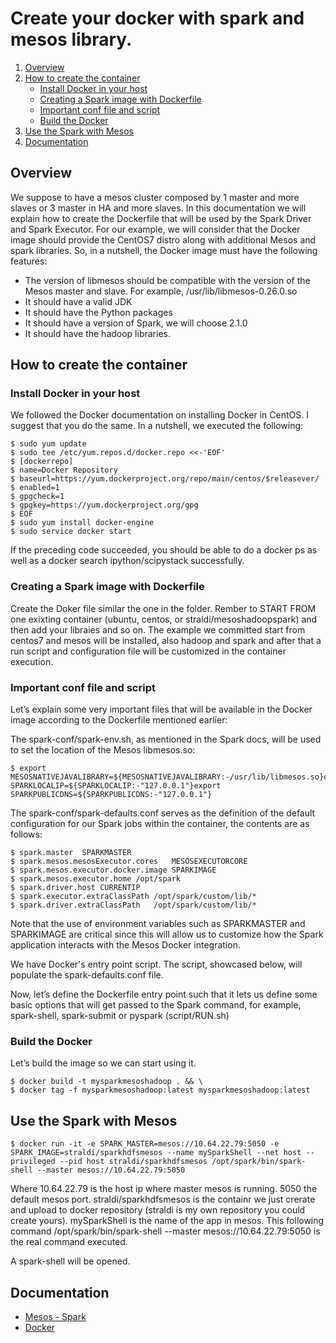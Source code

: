 # Create your docker with spark and mesos library. 


1. [Overview](#overview)
2. [How to create the container](#How-to-create-the-container)
   * [Install Docker in your host](#Install-Docker-in-your-host)
   * [Creating a Spark image with Dockerfile](#Creating-a-Spark-image-with-Dockerfile)
   * [Important conf file and script](#Important-conf-file-and-script)
   * [Build the Docker](#Build-the-Docker)
3. [Use the Spark with Mesos](#Use-the-Spark-with-Mesos)
4. [Documentation](#documentation)

## Overview

We suppose to have a mesos cluster composed by 1 master and more slaves or 3 master in HA and more slaves. In this documentation we will explain how to create the Dockerfile that will be used by the Spark Driver and Spark Executor. For our example, we will consider that the Docker image should provide the CentOS7 distro along with additional Mesos and spark libraries. So, in a nutshell, the Docker image must have the following features:
 * The version of libmesos should be compatible with the version of the Mesos master and slave. For example, /usr/lib/libmesos-0.26.0.so
 * It should have a valid JDK
 * It should have the Python packages 
 * It should have a version of Spark, we will choose 2.1.0
 * It should have the hadoop libraries.

## How to create the container

### Install Docker in your host

We followed the Docker documentation on installing Docker in CentOS. I suggest that you do the same. In a nutshell, we executed the following:

    $ sudo yum update
    $ sudo tee /etc/yum.repos.d/docker.repo <<-'EOF'
    $ [dockerrepo]
    $ name=Docker Repository
    $ baseurl=https://yum.dockerproject.org/repo/main/centos/$releasever/
    $ enabled=1
    $ gpgcheck=1
    $ gpgkey=https://yum.dockerproject.org/gpg
    $ EOF
    $ sudo yum install docker-engine
    $ sudo service docker start

If the preceding code succeeded, you should be able to do a docker ps as well as a docker search ipython/scipystack successfully.

### Creating a Spark image with Dockerfile

Create the Doker file similar the one in the folder. Rember to START FROM one exixting container (ubuntu, centos, or straldi/mesoshadoopspark) and then add your libraies and so on. The example we committed start from centos7 and mesos will be installed, also hadoop and spark and after that a run script and configuration file will be customized in the container execution.

### Important conf file and script 
Let’s explain some very important files that will be available in the Docker image according to the Dockerfile mentioned earlier:

The spark-conf/spark-env.sh, as mentioned in the Spark docs, will be used to set the location of the Mesos libmesos.so:

    $ export MESOSNATIVEJAVALIBRARY=${MESOSNATIVEJAVALIBRARY:-/usr/lib/libmesos.so}export SPARKLOCALIP=${SPARKLOCALIP:-"127.0.0.1"}export SPARKPUBLICDNS=${SPARKPUBLICDNS:-"127.0.0.1"}

The spark-conf/spark-defaults.conf serves as the definition of the default configuration for our Spark jobs within the container, the contents are as follows:

    $ spark.master  SPARKMASTER
    $ spark.mesos.mesosExecutor.cores   MESOSEXECUTORCORE
    $ spark.mesos.executor.docker.image SPARKIMAGE
    $ spark.mesos.executor.home /opt/spark
    $ spark.driver.host CURRENTIP
    $ spark.executor.extraClassPath /opt/spark/custom/lib/*
    $ spark.driver.extraClassPath   /opt/spark/custom/lib/*

Note that the use of environment variables such as SPARKMASTER and SPARKIMAGE are critical since this will allow us to customize how the Spark application interacts with the Mesos Docker integration.

We have Docker's entry point script. The script, showcased below, will populate the spark-defaults.conf file.

Now, let’s define the Dockerfile entry point such that it lets us define some basic options that will get passed to the Spark command, for example, spark-shell, spark-submit or pyspark (script/RUN.sh)

### Build the Docker

Let’s build the image so we can start using it.

    $ docker build -t mysparkmesoshadoop . && \
    $ docker tag -f mysparkmesoshadoop:latest mysparkmesoshadoop:latest

## Use the Spark with Mesos

    $ docker run -it -e SPARK_MASTER=mesos://10.64.22.79:5050 -e SPARK_IMAGE=straldi/sparkhdfsmesos --name mySparkShell --net host --privileged --pid host straldi/sparkhdfsmesos /opt/spark/bin/spark-shell --master mesos://10.64.22.79:5050

Where 10.64.22.79 is the host ip where master mesos is running. 5050 the default mesos port. straldi/sparkhdfsmesos is the containr we just crerate and upload to docker repository (straldi is my own repository you could create yours). mySparkShell is the name of the app in mesos. This following command /opt/spark/bin/spark-shell --master mesos://10.64.22.79:5050 is the real command executed.

A spark-shell will be opened.

## Documentation

* [Mesos - Spark](https://spark.apache.org/docs/latest/running-on-mesos.html)
* [Docker](https://www.docker.com/)
